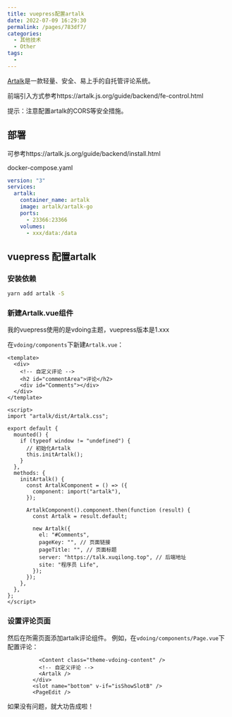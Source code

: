 ```yaml
---
title: vuepress配置artalk
date: 2022-07-09 16:29:30
permalink: /pages/783df7/
categories:
  - 其他技术
  - Other
tags:
  - 
---
```

[Artalk](https://artalk.js.org/)是一款轻量、安全、易上手的自托管评论系统。

前端引入方式参考https://artalk.js.org/guide/backend/fe-control.html

提示：注意配置artalk的CORS等安全措施。

## 部署

可参考https://artalk.js.org/guide/backend/install.html

docker-compose.yaml

```yaml
version: "3"
services:
  artalk:
    container_name: artalk
    image: artalk/artalk-go
    ports:
      - 23366:23366
    volumes:
      - xxx/data:/data

```

## vuepress 配置artalk

### 安装依赖

```bash
yarn add artalk -S

```

### 新建Artalk.vue组件

我的vuepress使用的是vdoing主题，vuepress版本是1.xxx

在`vdoing/components`下新建`Artalk.vue`：

```vue
<template>
  <div>
    <!-- 自定义评论 -->
    <h2 id="commentArea">评论</h2>
    <div id="Comments"></div>
  </div>
</template>

<script>
import "artalk/dist/Artalk.css";

export default {
  mounted() {
    if (typeof window != "undefined") {
      // 初始化Artalk
      this.initArtalk();
    }
  },
  methods: {
    initArtalk() {
      const ArtalkComponent = () => ({
        component: import("artalk"),
      });

      ArtalkComponent().component.then(function (result) {
        const Artalk = result.default;

        new Artalk({
          el: "#Comments",
          pageKey: "", // 页面链接
          pageTitle: "", // 页面标题
          server: "https://talk.xuqilong.top", // 后端地址
          site: "程序员 Life",
        });
      });
    },
  },
};
</script>

```

### 设置评论页面

然后在所需页面添加artalk评论组件。
例如，在`vdoing/components/Page.vue`下配置评论：

```vue
          <Content class="theme-vdoing-content" />
          <!-- 自定义评论 -->
          <Artalk />
        </div>
        <slot name="bottom" v-if="isShowSlotB" />
        <PageEdit />
```

如果没有问题，就大功告成啦！